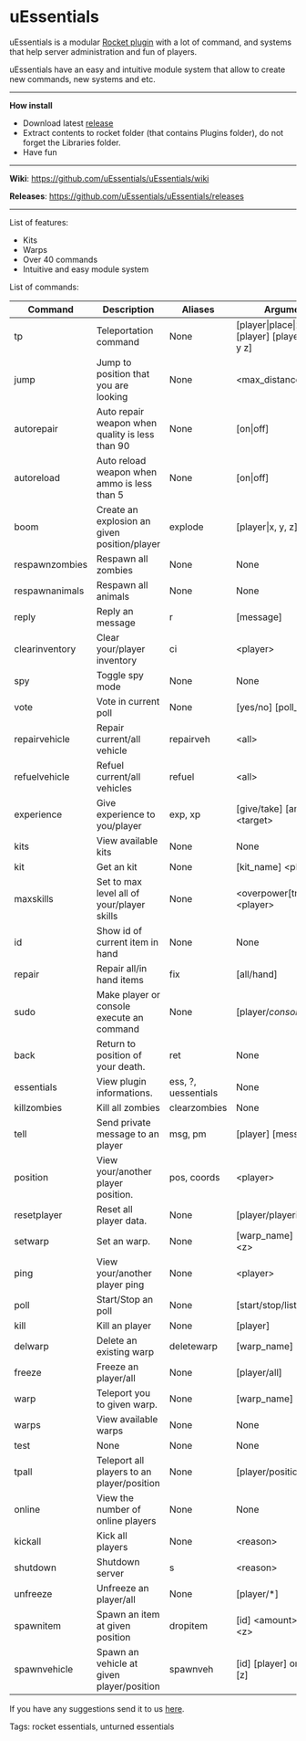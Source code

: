 # uEssentials

uEssentials is a modular [Rocket plugin](http://rocketmod.net/) with a lot of command, and systems that help server administration and fun of players.

uEssentials have an easy and intuitive module system that allow to create new commands, new systems and etc.

---

**How install**

- Download latest [release](https://github.com/uEssentials/uEssentials/releases)
- Extract contents to rocket folder (that contains Plugins folder), do not forget the Libraries folder.
- Have fun

---

**Wiki**: https://github.com/uEssentials/uEssentials/wiki

**Releases**: https://github.com/uEssentials/uEssentials/releases

---

List of features:
- Kits
- Warps
- Over 40 commands
- Intuitive and easy module system

List of commands:

| Command | Description | Aliases | Arguments
| ------- | ------- | ------- | ------- |
tp|Teleportation command|None|\[player\|place\|x y z\] or \[player\] \[player\|place\|x y z\]
jump|Jump to position that you are looking|None|\<max_distance\>
autorepair|Auto repair weapon when quality is less than 90|None|\[on\|off\]
autoreload|Auto reload weapon when ammo is less than 5|None|\[on\|off\]
boom|Create an explosion an given position/player|explode|\[player\|x, y, z\]
respawnzombies|Respawn all zombies|None|None
respawnanimals|Respawn all animals|None|None
reply|Reply an message|r|\[message\]
clearinventory|Clear your/player inventory|ci|\<player\>
spy|Toggle spy mode|None|None
vote|Vote in current poll|None|\[yes/no\] \[poll_name\]
repairvehicle|Repair current/all vehicle|repairveh|\<all\>
refuelvehicle|Refuel current/all vehicles|refuel|\<all\>
experience|Give experience to you/player|exp, xp|\[give/take\] \[amount\] \<target\>
kits|View available kits|None|None
kit|Get an kit|None|\[kit_name\] \<player\>
maxskills|Set to max level all of your/player skills|None|\<overpower\[true\|false\]\> \<player\>
id|Show id of current item in hand|None|None
repair|Repair all/in hand items|fix|\[all/hand\]
sudo|Make player or console execute an command|None|\[player/*console*\]
back|Return to position of your death.|ret|None
essentials|View plugin informations.|ess, ?, uessentials|None
killzombies|Kill all zombies|clearzombies|None
tell|Send private message to an player|msg, pm|\[player\] \[message\]
position|View your/another player position.|pos, coords|\<player\>
resetplayer|Reset all player data.|None|\[player/playerid\]
setwarp|Set an warp.|None|\[warp_name\] \<x\> \<y\> \<z\>
ping|View your/another player ping|None|\<player\>
poll|Start/Stop an poll|None|\[start/stop/list/info\]
kill|Kill an player|None|\[player\]
delwarp|Delete an existing warp|deletewarp|\[warp_name\]
freeze|Freeze an player/all|None|\[player/all\]
warp|Teleport you to given warp.|None|\[warp_name\]
warps|View available warps|None|None
test|None|None|None
tpall|Teleport all players to an player/position|None|\[player/position\]
online|View the number of online players|None|None
kickall|Kick all players|None|\<reason\>
shutdown|Shutdown server|s|\<reason\>
unfreeze|Unfreeze an player/all|None|\[player/*\]
spawnitem|Spawn an item at given position|dropitem|\[id\] \<amount\> \<x\> \<y\> \<z\>
spawnvehicle|Spawn an vehicle at given player/position|spawnveh|\[id\] \[player\] or \[x\] \[y\] \[z\]

If you have any suggestions send it to us [here](../../issues/).


Tags:
rocket essentials, unturned essentials

